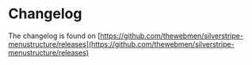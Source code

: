 # Changelog

The changelog is found on [https://github.com/thewebmen/silverstripe-menustructure/releases](https://github.com/thewebmen/silverstripe-menustructure/releases)
